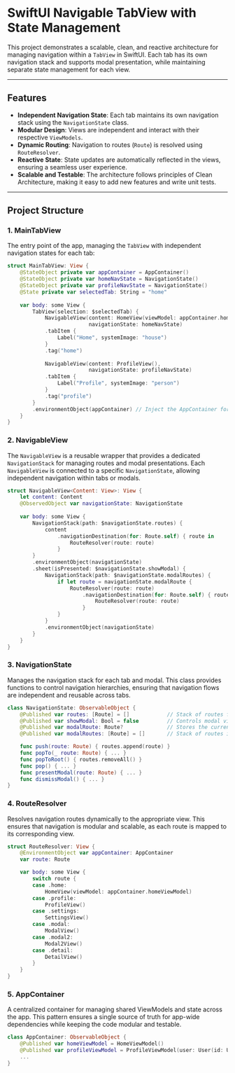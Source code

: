 # SwiftUI Navigable TabView with State Management

This project demonstrates a scalable, clean, and reactive architecture for managing navigation within a `TabView` in SwiftUI. Each tab has its own navigation stack and supports modal presentation, while maintaining separate state management for each view.

---

## **Features**

- **Independent Navigation State**: Each tab maintains its own navigation stack using the `NavigationState` class.
- **Modular Design**: Views are independent and interact with their respective `ViewModels`.
- **Dynamic Routing**: Navigation to routes (`Route`) is resolved using `RouteResolver`.
- **Reactive State**: State updates are automatically reflected in the views, ensuring a seamless user experience.
- **Scalable and Testable**: The architecture follows principles of Clean Architecture, making it easy to add new features and write unit tests.

---

## **Project Structure**

### **1. MainTabView**
The entry point of the app, managing the `TabView` with independent navigation states for each tab:

```swift
struct MainTabView: View {
    @StateObject private var appContainer = AppContainer()
    @StateObject private var homeNavState = NavigationState()
    @StateObject private var profileNavState = NavigationState()
    @State private var selectedTab: String = "home"
    
    var body: some View {
        TabView(selection: $selectedTab) {
            NavigableView(content: HomeView(viewModel: appContainer.homeViewModel),
                          navigationState: homeNavState)
            .tabItem {
                Label("Home", systemImage: "house")
            }
            .tag("home")
            
            NavigableView(content: ProfileView(),
                          navigationState: profileNavState)
            .tabItem {
                Label("Profile", systemImage: "person")
            }
            .tag("profile")
        }
        .environmentObject(appContainer) // Inject the AppContainer for shared state
    }
}
```

### **2. NavigableView**

The `NavigableView` is a reusable wrapper that provides a dedicated `NavigationStack` for managing routes and modal presentations. Each `NavigableView` is connected to a specific `NavigationState`, allowing independent navigation within tabs or modals.

```swift
struct NavigableView<Content: View>: View {
    let content: Content
    @ObservedObject var navigationState: NavigationState
    
    var body: some View {
        NavigationStack(path: $navigationState.routes) {
            content
                .navigationDestination(for: Route.self) { route in
                    RouteResolver(route: route)
                }
        }
        .environmentObject(navigationState)
        .sheet(isPresented: $navigationState.showModal) {
            NavigationStack(path: $navigationState.modalRoutes) {
                if let route = navigationState.modalRoute {
                    RouteResolver(route: route)
                        .navigationDestination(for: Route.self) { route in
                            RouteResolver(route: route)
                        }
                }
            }
            .environmentObject(navigationState)
        }
    }
}
```

### **3. NavigationState**
Manages the navigation stack for each tab and modal. This class provides functions to control navigation hierarchies, ensuring that navigation flows are independent and reusable across tabs.

```swift
class NavigationState: ObservableObject {
    @Published var routes: [Route] = []            // Stack of routes for in-tab navigation
    @Published var showModal: Bool = false         // Controls modal visibility
    @Published var modalRoute: Route?              // Stores the current modal route
    @Published var modalRoutes: [Route] = []       // Stack of routes inside a modal

    func push(route: Route) { routes.append(route) }
    func popTo(_ route: Route) { ... }
    func popToRoot() { routes.removeAll() }
    func pop() { ... }
    func presentModal(route: Route) { ... }
    func dismissModal() { ... }
}

```

### **4. RouteResolver**

Resolves navigation routes dynamically to the appropriate view. This ensures that navigation is modular and scalable, as each route is mapped to its corresponding view.

```swift
struct RouteResolver: View {
    @EnvironmentObject var appContainer: AppContainer
    var route: Route

    var body: some View {
        switch route {
        case .home:
            HomeView(viewModel: appContainer.homeViewModel)
        case .profile:
            ProfileView()
        case .settings:
            SettingsView()
        case .modal:
            ModalView()
        case .modal2:
            Modal2View()
        case .detail:
            DetailView()
        }
    }
}
```

### **5. AppContainer**

A centralized container for managing shared ViewModels and state across the app. This pattern ensures a single source of truth for app-wide dependencies while keeping the code modular and testable.

```swift
class AppContainer: ObservableObject {
    @Published var homeViewModel = HomeViewModel()
    @Published var profileViewModel = ProfileViewModel(user: User(id: UUID(), name: "Default User", age: 25))
    ...
}
```
